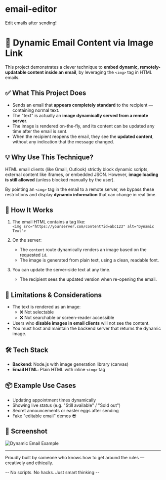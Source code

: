 # email-editor
Edit emails after sending!

# 📩 Dynamic Email Content via Image Link

This project demonstrates a clever technique to **embed dynamic, remotely-updatable content inside an email**, by leveraging the `<img>` tag in HTML emails.

## ✅ What This Project Does

- Sends an email that **appears completely standard** to the recipient — containing normal text.  
- The "text" is actually an **image dynamically served from a remote server**.  
- The image is rendered on-the-fly, and its content can be updated any time after the email is sent.  
- When the recipient reopens the email, they see the **updated content**, without any indication that the message changed.

## 💡 Why Use This Technique?

HTML email clients (like Gmail, Outlook) strictly block dynamic scripts, external content like iframes, or embedded JSON. However, **image loading is still allowed** (unless blocked manually by the user).

By pointing an `<img>` tag in the email to a remote server, we bypass these restrictions and display **dynamic information** that can change in real time.

## 🔧 How It Works

1. The email HTML contains a tag like:  
   `<img src="https://yourserver.com/content?id=abc123" alt="Dynamic Text">`

2. On the server:
   - The `content` route dynamically renders an image based on the requested `id`.
   - The image is generated from plain text, using a clean, readable font.

3. You can update the server-side text at any time.
   - The recipient sees the updated version when re-opening the email.

## 🔐 Limitations & Considerations

- The text is rendered as an image:
  - ❌ Not selectable  
  - ❌ Not searchable or screen-reader accessible  
- Users who **disable images in email clients** will not see the content.  
- You must host and maintain the backend server that returns the dynamic image.

## 🛠 Tech Stack

- **Backend**: Node.js with image generation library (canvas)  
- **Email HTML**: Plain HTML with inline `<img>` tag

## 📦 Example Use Cases

- Updating appointment times dynamically  
- Showing live status (e.g. "Still available" / "Sold out")  
- Secret announcements or easter eggs after sending  
- Fake "editable email" demos 😎

## 📸 Screenshot

![Dynamic Email Example](https://yourserver.com/example-screenshot.png)

---

Proudly built by someone who knows how to get around the rules — creatively and ethically.

-- No scripts. No hacks. Just smart thinking --


